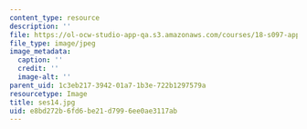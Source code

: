 ```yaml
---
content_type: resource
description: ''
file: https://ol-ocw-studio-app-qa.s3.amazonaws.com/courses/18-s097-applied-category-theory-january-iap-2019/e8bd272b6fd6be21d7996ee0ae3117ab_ses14.jpg
file_type: image/jpeg
image_metadata:
  caption: ''
  credit: ''
  image-alt: ''
parent_uid: 1c3eb217-3942-01a7-1b3e-722b1297579a
resourcetype: Image
title: ses14.jpg
uid: e8bd272b-6fd6-be21-d799-6ee0ae3117ab
---
```


